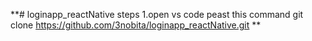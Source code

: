 **# loginapp_reactNative
steps
1.open vs code peast this command 
git clone https://github.com/3nobita/loginapp_reactNative.git
**
